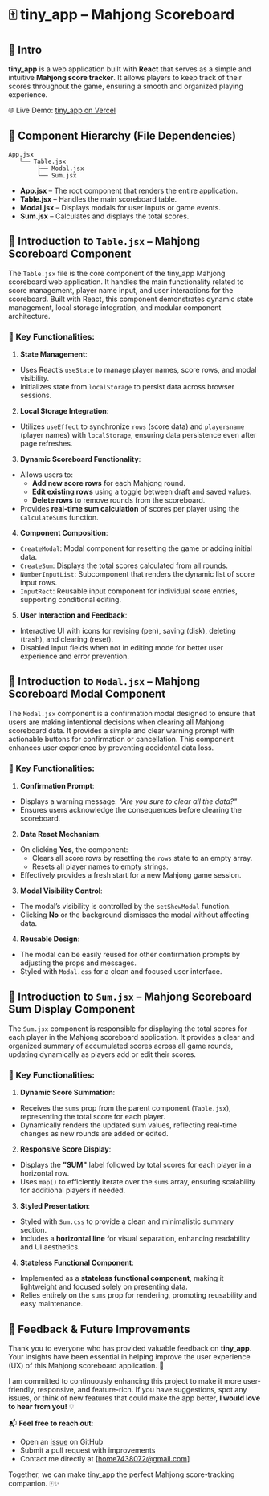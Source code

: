 # 🀄 tiny_app – Mahjong Scoreboard

## 📖 Intro
**tiny_app** is a web application built with **React** that serves as a simple and intuitive **Mahjong score tracker**. It allows players to keep track of their scores throughout the game, ensuring a smooth and organized playing experience.

🌐 Live Demo: [tiny_app on Vercel](https://tiny-app-w6s7.vercel.app/)
## 📂 Component Hierarchy (File Dependencies)
```shell
App.jsx
   └── Table.jsx
        ├── Modal.jsx
        └── Sum.jsx
```
- **App.jsx** – The root component that renders the entire application.
- **Table.jsx** – Handles the main scoreboard table.
- **Modal.jsx** – Displays modals for user inputs or game events.
- **Sum.jsx** – Calculates and displays the total scores.

## 📄 Introduction to `Table.jsx` – Mahjong Scoreboard Component
The `Table.jsx` file is the core component of the tiny_app Mahjong scoreboard web application. It handles the main functionality related to score management, player name input, and user interactions for the scoreboard. Built with React, this component demonstrates dynamic state management, local storage integration, and modular component architecture.

### 🚀 Key Functionalities:
1. **State Management**:
- Uses React’s `useState` to manage player names, score rows, and modal visibility.
- Initializes state from `localStorage` to persist data across browser sessions.
2. **Local Storage Integration**:
- Utilizes `useEffect` to synchronize `rows` (score data) and `playersname` (player names) with `localStorage`, ensuring data persistence even after page refreshes.
3. **Dynamic Scoreboard Functionality**:
- Allows users to:
  - **Add new score rows** for each Mahjong round.
  - **Edit existing rows** using a toggle between draft and saved values.
  - **Delete rows** to remove rounds from the scoreboard.
- Provides **real-time sum calculation** of scores per player using the `CalculateSums` function.
4. **Component Composition**:
- `CreateModal`: Modal component for resetting the game or adding initial data.
- `CreateSum`: Displays the total scores calculated from all rounds.
- `NumberInputList`: Subcomponent that renders the dynamic list of score input rows.
- `InputRect`: Reusable input component for individual score entries, supporting conditional editing.
5. **User Interaction and Feedback**:
- Interactive UI with icons for revising (pen), saving (disk), deleting (trash), and clearing (reset).
- Disabled input fields when not in editing mode for better user experience and error prevention.

## 📄 Introduction to `Modal.jsx` – Mahjong Scoreboard Modal Component
The `Modal.jsx` component is a confirmation modal designed to ensure that users are making intentional decisions when clearing all Mahjong scoreboard data. It provides a simple and clear warning prompt with actionable buttons for confirmation or cancellation. This component enhances user experience by preventing accidental data loss.

### 🚀 Key Functionalities:
1. **Confirmation Prompt**:
- Displays a warning message: *"Are you sure to clear all the data?"*
- Ensures users acknowledge the consequences before clearing the scoreboard.
2. **Data Reset Mechanism**:
- On clicking **Yes**, the component:
   - Clears all score rows by resetting the `rows` state to an empty array.
   - Resets all player names to empty strings.
- Effectively provides a fresh start for a new Mahjong game session.
3. **Modal Visibility Control**:
- The modal’s visibility is controlled by the `setShowModal` function.
- Clicking **No** or the background dismisses the modal without affecting data.
4. **Reusable Design**:
- The modal can be easily reused for other confirmation prompts by adjusting the props and messages.
- Styled with `Modal.css` for a clean and focused user interface.

## 📄 Introduction to `Sum.jsx` – Mahjong Scoreboard Sum Display Component
The `Sum.jsx` component is responsible for displaying the total scores for each player in the Mahjong scoreboard application. It provides a clear and organized summary of accumulated scores across all game rounds, updating dynamically as players add or edit their scores.

### 🚀 Key Functionalities:
1. **Dynamic Score Summation**:
- Receives the `sums` prop from the parent component (`Table.jsx`), representing the total score for each player.
- Dynamically renders the updated sum values, reflecting real-time changes as new rounds are added or edited.
2. **Responsive Score Display**:
- Displays the **"SUM"** label followed by total scores for each player in a horizontal row.
- Uses `map()` to efficiently iterate over the `sums` array, ensuring scalability for additional players if needed.
3. **Styled Presentation**:
- Styled with `Sum.css` to provide a clean and minimalistic summary section.
- Includes a **horizontal line** for visual separation, enhancing readability and UI aesthetics.
4. **Stateless Functional Component**:
- Implemented as a **stateless functional component**, making it lightweight and focused solely on presenting data.
- Relies entirely on the `sums` prop for rendering, promoting reusability and easy maintenance.

## 🙏 Feedback & Future Improvements
Thank you to everyone who has provided valuable feedback on **tiny_app**. Your insights have been essential in helping improve the user experience (UX) of this Mahjong scoreboard application. 🎉

I am committed to continuously enhancing this project to make it more user-friendly, responsive, and feature-rich. If you have suggestions, spot any issues, or think of new features that could make the app better, **I would love to hear from you!** 💡

📬 **Feel free to reach out**:
- Open an [issue](https://github.com/Potassium-chromate/tiny_app/issues) on GitHub
- Submit a pull request with improvements
- Contact me directly at [home7438072@gmail.com]
  
Together, we can make tiny_app the perfect Mahjong score-tracking companion. 🀄✨
